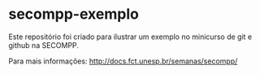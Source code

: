 # secompp-exemplo

Este repositório foi criado para ilustrar um exemplo no minicurso de git e github na SECOMPP.

Para mais informações: http://docs.fct.unesp.br/semanas/secompp/
